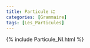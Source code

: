 ```yaml
---
title: Particule に
categories: [Grammaire]
tags: [Les_Particules]
---
```

{% include Particule_NI.html %}